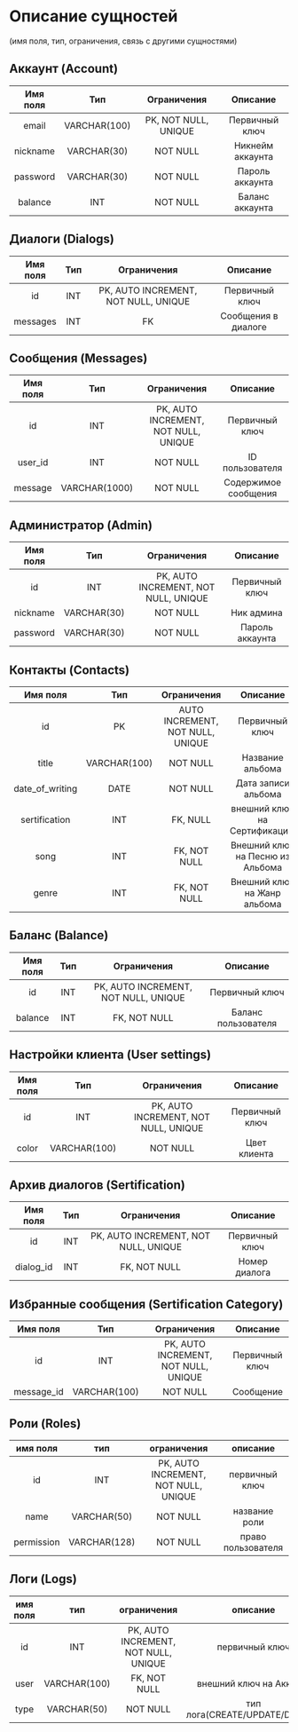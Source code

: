 # Описание сущностей
(имя поля, тип, ограничения, связь с другими сущностями)

## Аккаунт (Account)
|Имя поля|Тип|Ограничения|Описание|
|:-----:|:--:|:---------:|:------:|
|email|VARCHAR(100)|PK, NOT NULL, UNIQUE|Первичный ключ|
|nickname|VARCHAR(30)|NOT NULL|Никнейм аккаунта|
|password|VARCHAR(30)|NOT NULL|Пароль аккаунта|
|balance|INT|NOT NULL|Баланс аккаунта|

## Диалоги (Dialogs)
|Имя поля|Тип|Ограничения|Описание|
|:-----:|:--:|:---------:|:------:|
|id|INT|PK, AUTO INCREMENT, NOT NULL, UNIQUE|Первичный ключ|
|messages|INT|FK|Сообщения в диалоге|

## Сообщения (Messages)
|Имя поля|Тип|Ограничения|Описание|
|:-----:|:--:|:---------:|:------:|
|id|INT|PK, AUTO INCREMENT, NOT NULL, UNIQUE|Первичный ключ|
|user_id|INT|NOT NULL|ID пользователя|
|message|VARCHAR(1000)|NOT NULL|Содержимое сообщения|

## Администратор (Admin)
|Имя поля|Тип|Ограничения|Описание|
|:-----:|:--:|:---------:|:------:|
|id|INT|PK, AUTO INCREMENT, NOT NULL, UNIQUE|Первичный ключ|
|nickname|VARCHAR(30)|NOT NULL|Ник админа|
|password|VARCHAR(30)|NOT NULL|Пароль аккаунта|

## Контакты (Contacts)
|Имя поля|Тип|Ограничения|Описание|
|:------:|:-:|:---------:|:------:|
|id|PK|AUTO INCREMENT, NOT NULL, UNIQUE|Первичный ключ|
|title|VARCHAR(100)|NOT NULL|Название альбома|
|date_of_writing|DATE|NOT NULL|Дата записи альбома|
|sertification|INT|FK, NULL|внешний ключ на Сертификацию|
|song|INT|FK, NOT NULL|Внешний ключ на Песню из Альбома|
|genre|INT|FK, NOT NULL|Внешний ключ на Жанр альбома|

## Баланс (Balance)
|Имя поля|Тип|Ограничения|Описание|
|:------:|:-:|:---------:|:------:|
|id|INT|PK, AUTO INCREMENT, NOT NULL, UNIQUE|Первичный ключ|
|balance|INT|FK, NOT NULL|Баланс пользователя|

## Настройки клиента (User settings)
|Имя поля|Тип|Ограничения|Описание|
|:------:|:-:|:---------:|:------:|
|id|INT|PK, AUTO INCREMENT, NOT NULL, UNIQUE|Первичный ключ|
|color|VARCHAR(100)|NOT NULL|Цвет клиента|


## Архив диалогов (Sertification)
|Имя поля|Тип|Ограничения|Описание|
|:------:|:-:|:---------:|:------:|
|id|INT|PK, AUTO INCREMENT, NOT NULL, UNIQUE|Первичный ключ|
|dialog_id|INT|FK, NOT NULL|Номер диалога|

## Избранные сообщения (Sertification Category)
|Имя поля|Тип|Ограничения|Описание|
|:------:|:-:|:---------:|:------:|
|id|INT|PK, AUTO INCREMENT, NOT NULL, UNIQUE|Первичный ключ|
|message_id|VARCHAR(100)|NOT NULL|Сообщение|

## Роли (Roles)
|имя поля | тип | ограничения | описание |
|:---:|:---:|:---:|:---:|
| id | INT | PK, AUTO INCREMENT, NOT NULL, UNIQUE | первичный ключ |
| name | VARCHAR(50) | NOT NULL | название роли |
| permission | VARCHAR(128) | NOT NULL | право пользователя |

## Логи (Logs)
|имя поля | тип | ограничения | описание |
|:---:|:---:|:---:|:---:|
| id | INT | PK, AUTO INCREMENT, NOT NULL, UNIQUE | первичный ключ |
| user | VARCHAR(100) | FK, NOT NULL | внешний ключ на Аккаунт |
| type | VARCHAR(50) | NOT NULL | тип лога(CREATE/UPDATE/DELETE) |

